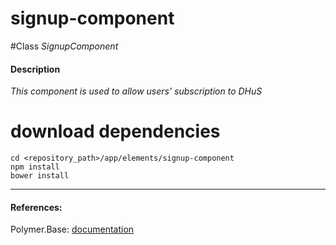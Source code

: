 signup-component
=========


#Class
*SignupComponent*

#### Description
*This component is used to allow users' subscription to DHuS*

# download dependencies
```
cd <repository_path>/app/elements/signup-component
npm install
bower install
```

____________
#### References:
Polymer.Base: [documentation](http://polymer.github.io/polymer/)



